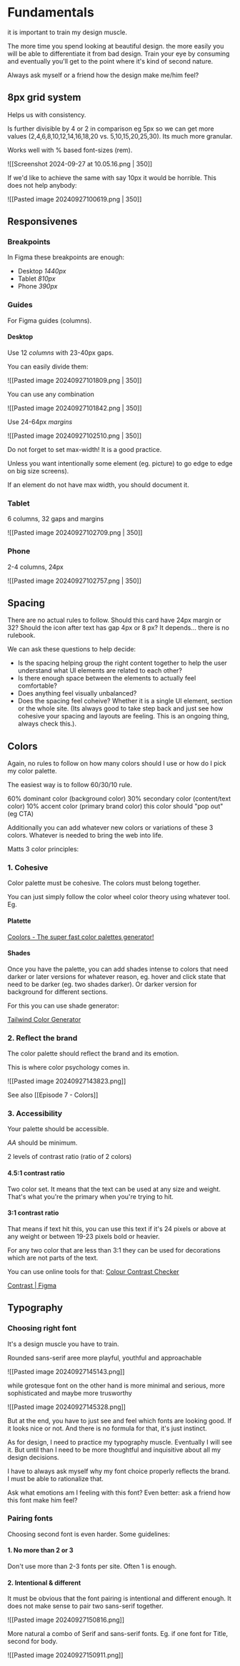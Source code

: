 # Fundamentals

it is important to train my design muscle.

The more time you spend looking at beautiful design. the more easily you will be able to differentiate it from bad design. Train your eye by consuming and eventually you'll get to the point where it's kind of second nature.

Always ask myself or a friend how the design make me/him feel?
## 8px grid system

Helps us with consistency.

Is further divisible by 4 or 2 in comparison eg 5px so we can get more values (2,4,6,8,10,12,14,16,18,20 vs.  5,10,15,20,25,30). Its much more granular.

Works well with % based font-sizes (rem).

![[Screenshot 2024-09-27 at 10.05.16.png | 350]]

If we'd like to achieve the same with say 10px it would be horrible.
This does not help anybody:

![[Pasted image 20240927100619.png | 350]]

## Responsivenes

### Breakpoints
In Figma these breakpoints are enough:

- Desktop *1440px*
- Tablet *810px*
-  Phone *390px*

### Guides
For Figma guides (columns).

#### Desktop 

Use 12 *columns* with 23-40px gaps.

You can easily divide them:

![[Pasted image 20240927101809.png | 350]]

You can use any combination

![[Pasted image 20240927101842.png | 350]]

Use 24-64px *margins*

![[Pasted image 20240927102510.png | 350]]


Do not forget to set max-width! It is a good practice.

Unless you want intentionally some element (eg. picture) to go edge to edge on big size screens). 

If an element do not have max width, you should document it.
### Tablet

6 columns, 32 gaps and margins

![[Pasted image 20240927102709.png | 350]]


### Phone

2-4 columns, 24px



![[Pasted image 20240927102757.png | 350]]


## Spacing

There are no actual rules to follow. Should this card have 24px margin or 32? Should the icon after text has gap 4px or 8 px? It depends... there is no rulebook.

We can ask these questions to help decide:

- Is the spacing helping group the right content together to help the user understand what UI elements are related to each other?
- Is there enough space between the elements to actually feel comfortable?
- Does anything feel visually unbalanced?
- Does the spacing feel coheive? Whether it is a single UI element, section or the whole site. (Its always good to take step back and just see how cohesive your spacing and layouts are feeling. This is an ongoing thing, always check this.). 

## Colors

Again, no rules to follow on how many colors should I use or how do I pick my color palette.

The easiest way is to follow 60/30/10 rule.

60% dominant color (background color)
30% secondary color (content/text color)
10% accent color (primary brand color) this color should "pop out" (eg CTA)

Additionally you can add whatever new colors or variations of these 3 colors. Whatever is needed to bring the web into life.

Matts 3 color principles:

### 1. Cohesive

Color palette must be cohesive. The colors must belong together.

You can just simply follow the color wheel color theory using whatever tool. Eg.

#### Platette

[Coolors - The super fast color palettes generator!](https://coolors.co/)

#### Shades
Once you have the palette, you can add shades intense to colors that need darker or later versions for whatever reason, eg. hover and click state that need to be darker (eg. two shades darker).  Or darker version for background for different sections.

For this you can use shade generator:

[Tailwind Color Generator](https://uicolors.app/create)

### 2. Reflect the brand

The color palette should reflect the brand and its emotion.

This is where color psychology comes in.

![[Pasted image 20240927143823.png]]

See also [[Episode 7 - Colors]]


### 3. Accessibility

Your palette should be accessible. 

*AA* should be minimum.

2 levels of contrast ratio (ratio of 2 colors)

#### 4.5:1 contrast ratio

Two color set. It means that the text can be used at any size and weight.
That's what you're the primary when you're trying to hit.

#### 3:1 contrast ratio

That means if text hit this, you can use this text if it's 24 pixels or above at any weight or between 19-23 pixels bold or heavier.

For any two color that are less than 3:1 they can be used for decorations which are not parts of the text.

You can use online tools for that:
[Colour Contrast Checker](https://colourcontrast.cc/)

[Contrast | Figma](https://www.figma.com/community/plugin/748533339900865323/contrast)


## Typography

### Choosing right font

It's a design muscle you have to train.

Rounded sans-serif aree more playful, youthful and approachable

![[Pasted image 20240927145143.png]]

while grotesque font on the other hand is more minimal and serious, more sophisticated and maybe more trusworthy

![[Pasted image 20240927145328.png]]

But at the end, you have to just see and feel which fonts are looking good. If it looks nice or not.
And there is no formula for that, it's just instinct.

As for design, I need to practice my typography muscle. Eventually I will see it.
But until than I need to be more thoughtful and inquisitive about all my design decisions.

I have to always ask myself why my font choice properly reflects the brand. I must be able to rationalize that.

Ask what emotions am I feeling with this font?
Even better: ask a friend how this font make him feel?

### Pairing fonts

Choosing second font is even harder. Some guidelines:

#### 1. No more than 2 or 3

Don't use more than 2-3 fonts per site. Often 1 is enough.

#### 2. Intentional & different

It must be obvious that the font pairing is intentional and different enough. It does not make sense to pair two sans-serif together.

![[Pasted image 20240927150816.png]]

More natural a combo of Serif and sans-serif fonts. Eg. if one font for Title, second for body.

![[Pasted image 20240927150911.png]]

